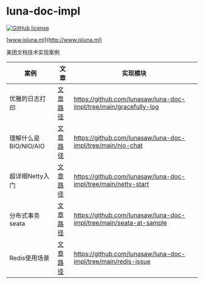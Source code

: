 # luna-doc-impl

[![GitHub license](https://img.shields.io/badge/MIT_License-blue.svg)](https://raw.githubusercontent.com/lunasaw/luna-mt-doc/master/LICENSE)

[www.isluna.ml](http://www.isluna.ml) 

美团文档技术实现案例

| 案例               | 文章                                                                   | 实现模块                                                               |
|------------------|----------------------------------------------------------------------|--------------------------------------------------------------------|
| 优雅的日志打印          | [文章路径](https://tech.meituan.com/2021/09/16/operational-logbook.html) | https://github.com/lunasaw/luna-doc-impl/tree/main/gracefully-log  |
| 理解什么是BIO/NIO/AIO | [文章路径](https://segmentfault.com/a/1190000037714804)                  | https://github.com/lunasaw/luna-doc-impl/tree/main/nio-chat        |
| 超详细Netty入门       | [文章路径](https://developer.aliyun.com/article/769587)                  | https://github.com/lunasaw/luna-doc-impl/tree/main/netty-start     |
| 分布式事务seata       | [文章路径](https://www.cnblogs.com/chengxy-nds/p/14046856.html)          | https://github.com/lunasaw/luna-doc-impl/tree/main/seata-at-sample |
| Redis使用场景        | [文章路径](https://blog.csdn.net/agonie201218/article/details/123640871) | https://github.com/lunasaw/luna-doc-impl/tree/main/redis-issue     |

